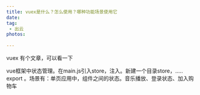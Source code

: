```yaml
---
title: vuex是什么？怎么使用？哪种功能场景使用它
date:
tag:
 - 出云
photos:
 
---
```

<!-- 引言（简介） -->
  vuex 有个文章，可以看一下
<!--more-->

<!-- 详细内容 -->
vue框架中状态管理。在main.js引入store，注入。新建一个目录store，….. export 。场景有：单页应用中，组件之间的状态。音乐播放、登录状态、加入购物车